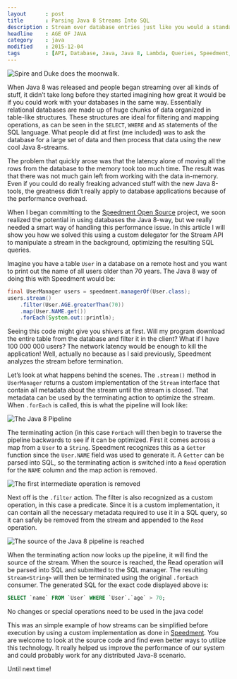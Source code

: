 ```yaml
---
layout      : post
title       : Parsing Java 8 Streams Into SQL
description : Stream over database entries just like you would a standard Java 8 collection and create SQL queries dynamically.
headline    : AGE OF JAVA
category    : java
modified    : 2015-12-04
tags        : [API, Database, Java, Java 8, Lambda, Queries, Speedment, SQL, Stream]
---
```


<img src="/website/images/2015-12-04/Moonwalk.gif" alt="Spire and Duke does the moonwalk." />

When Java 8 was released and people began streaming over all kinds of stuff, it didn’t take long before they started imagining how great it would be if you could work with your databases in the same way. Essentially relational databases are made up of huge chunks of data organized in table-like structures. These structures are ideal for filtering and mapping operations, as can be seen in the `SELECT`, `WHERE` and `AS` statements of the SQL language. What people did at first (me included) was to ask the database for a large set of data and then process that data using the new cool Java 8-streams.

The problem that quickly arose was that the latency alone of moving all the rows from the database to the memory took too much time. The result was that there was not much gain left from working with the data in-memory. Even if you could do really freaking advanced stuff with the new Java 8-tools, the greatness didn’t really apply to database applications because of the performance overhead.

When I began committing to the [Speedment Open Source](https://github.com/speedment/speedment) project, we soon realized the potential in using databases the Java 8-way, but we really needed a smart way of handling this performance issue. In this article I will show you how we solved this using a custom delegator for the Stream API to manipulate a stream in the background, optimizing the resulting SQL queries.

Imagine you have a table `User` in a database on a remote host and you want to print out the name of all users older than 70 years. The Java 8 way of doing this with Speedment would be:

```java
final UserManager users = speedment.managerOf(User.class);
users.stream()
    .filter(User.AGE.greaterThan(70))
    .map(User.NAME.get())
    .forEach(System.out::println);
```

Seeing this code might give you shivers at first. Will my program download the entire table from the database and filter it in the client? What if I have 100 000 000 users? The network latency would be enough to kill the application! Well, actually no because as I said previously, Speedment analyzes the stream before termination.

Let’s look at what happens behind the scenes. The `.stream()` method in `UserManager` returns a custom implementation of the `Stream` interface that contain all metadata about the stream until the stream is closed. That metadata can be used by the terminating action to optimize the stream. When `.forEach` is called, this is what the pipeline will look like:

<img src="/website/images/2015-12-04/step-1.png" alt="The Java 8 Pipeline" />

The terminating action (in this case `ForEach` will then begin to traverse the pipeline backwards to see if it can be optimized. First it comes across a map from a `User` to a `String`. Speedment recognizes this as a `Getter` function since the `User.NAME` field was used to generate it. A `Getter` can be parsed into SQL, so the terminating action is switched into a `Read` operation for the `NAME` column and the map action is removed.

<img src="/website/images/2015-12-04/step-2.png" alt="The first intermediate operation is removed" />

Next off is the `.filter` action. The filter is also recognized as a custom operation, in this case a predicate. Since it is a custom implementation, it can contain all the necessary metadata required to use it in a SQL query, so it can safely be removed from the stream and appended to the `Read` operation.

<img src="/website/images/2015-12-04/step-3.png" alt="The source of the Java 8 pipeline is reached" />

When the terminating action now looks up the pipeline, it will find the source of the stream. When the source is reached, the Read operation will be parsed into SQL and submitted to the SQL manager. The resulting `Stream<String>` will then be terminated using the original `.forEach` consumer. The generated SQL for the exact code displayed above is:

```sql
SELECT `name` FROM `User` WHERE `User`.`age` > 70;
```

No changes or special operations need to be used in the java code!

This was an simple example of how streams can be simplified before execution by using a custom implementation as done in [Speedment](https://github.com/speedment/speedment). You are welcome to look at the source code and find even better ways to utilize this technology. It really helped us improve the performance of our system and could probably work for any distributed Java-8 scenario.

Until next time!
